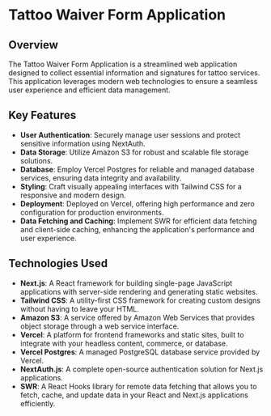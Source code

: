 # Tattoo Waiver Form Application

## Overview

The Tattoo Waiver Form Application is a streamlined web application designed to collect essential information and signatures for tattoo services. This application leverages modern web technologies to ensure a seamless user experience and efficient data management.

## Key Features

- **User Authentication**: Securely manage user sessions and protect sensitive information using NextAuth.
- **Data Storage**: Utilize Amazon S3 for robust and scalable file storage solutions.
- **Database**: Employ Vercel Postgres for reliable and managed database services, ensuring data integrity and availability.
- **Styling**: Craft visually appealing interfaces with Tailwind CSS for a responsive and modern design.
- **Deployment**: Deployed on Vercel, offering high performance and zero configuration for production environments.
- **Data Fetching and Caching**: Implement SWR for efficient data fetching and client-side caching, enhancing the application's performance and user experience.

## Technologies Used

- **Next.js**: A React framework for building single-page JavaScript applications with server-side rendering and generating static websites.
- **Tailwind CSS**: A utility-first CSS framework for creating custom designs without having to leave your HTML.
- **Amazon S3**: A service offered by Amazon Web Services that provides object storage through a web service interface.
- **Vercel**: A platform for frontend frameworks and static sites, built to integrate with your headless content, commerce, or database.
- **Vercel Postgres**: A managed PostgreSQL database service provided by Vercel.
- **NextAuth.js**: A complete open-source authentication solution for Next.js applications.
- **SWR**: A React Hooks library for remote data fetching that allows you to fetch, cache, and update data in your React and Next.js applications efficiently.
